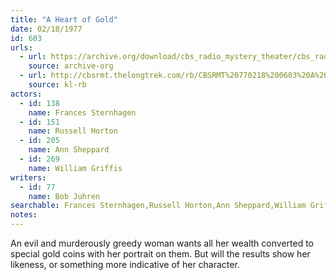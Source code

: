 ```yaml
---
title: "A Heart of Gold"
date: 02/18/1977
id: 603
urls: 
  - url: https://archive.org/download/cbs_radio_mystery_theater/cbs_radio_mystery_theater-0601-0650.zip/cbs_radio_mystery_theater-0601-0650%2Fcbsrmt_0603_a_heart_of_gold.mp3
    source: archive-org
  - url: http://cbsrmt.thelongtrek.com/rb/CBSRMT%20770218%200603%20A%20Heart%20of%20Gold_wbbm_rb.mp3
    source: kl-rb
actors:  
  - id: 138
    name: Frances Sternhagen  
  - id: 151
    name: Russell Horton  
  - id: 205
    name: Ann Sheppard  
  - id: 269
    name: William Griffis
writers:  
  - id: 77
    name: Bob Juhren
searchable: Frances Sternhagen,Russell Horton,Ann Sheppard,William Griffis Bob Juhren
notes:  
---
```

An evil and murderously greedy woman wants all her wealth converted to special gold coins with her portrait on them. But will the results show her likeness, or something more indicative of her character.